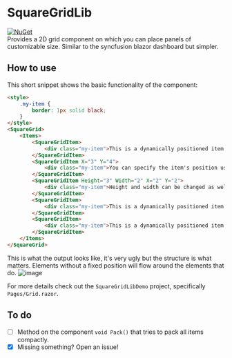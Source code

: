 # SquareGridLib

[![NuGet](https://img.shields.io/nuget/v/SquareGridLib.svg)](https://www.nuget.org/packages/SquareGridLib/)\
Provides a 2D grid component on which you can place panels of customizable size.
Similar to the syncfusion blazor dashboard but simpler.

## How to use

This short snippet shows the basic functionality of the component:

```html
<style>
    .my-item {
        border: 1px solid black;
    }
</style>
<SquareGrid>
    <Items>
        <SquareGridItem>
            <div class="my-item">This is a dynamically positioned item.</div>
        </SquareGridItem>
        <SquareGridItem X="3" Y="4">
            <div class="my-item">You can specify the item's position using 'X' and 'Y'.</div>
        </SquareGridItem>
        <SquareGridItem Height="3" Width="2" X="2" Y="2">
            <div class="my-item">Height and width can be changed as well.</div>
        </SquareGridItem>
        <SquareGridItem>
            <div class="my-item">This is a dynamically positioned item.</div>
        </SquareGridItem>
        <SquareGridItem>
            <div class="my-item">This is a dynamically positioned item.</div>
        </SquareGridItem>
    </Items>
</SquareGrid>
```

This is what the output looks like, it's very ugly but the structure is what matters.
Elements without a fixed position will flow around the elements that do.
![image](https://github.com/BorisGerretzen/SquareGridLib/assets/15902678/35af7983-5678-4779-b1b9-1aadd96a264c)

For more details check out the `SquareGridLibDemo` project, specifically `Pages/Grid.razor`.

## To do

- [ ] Method on the component `void Pack()` that tries to pack all items compactly.
- [x] Missing something? Open an issue!
